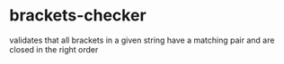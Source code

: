 # brackets-checker
validates that all brackets in a given string have a matching pair and are closed in the right order 
